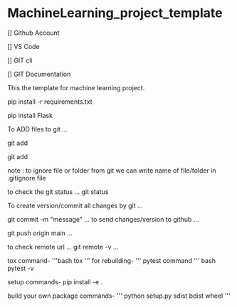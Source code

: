 # MachineLearning_project_template
[] Github Account

[] VS Code

[] GIT cli

[] GIT Documentation


This the template for machine learning project.

pip install -r requirements.txt

pip install Flask

To ADD files to git ...

git add

git add

note : to ignore file or folder from git we can write name of file/folder in .gitignore file

to check the git status ... git status

To create version/commit all changes by git ...

git commit -m "message" ... to send changes/version to github ...

git push origin main ...

to check remote url ... git remote -v ...

tox command-
'''bash
tox
'''
for rebuilding-
'''
pytest command
''' bash
pytest -v 

setup commands-
pip install -e .


build your own package commands-
'''
python setup.py sdist bdist wheel
'''

